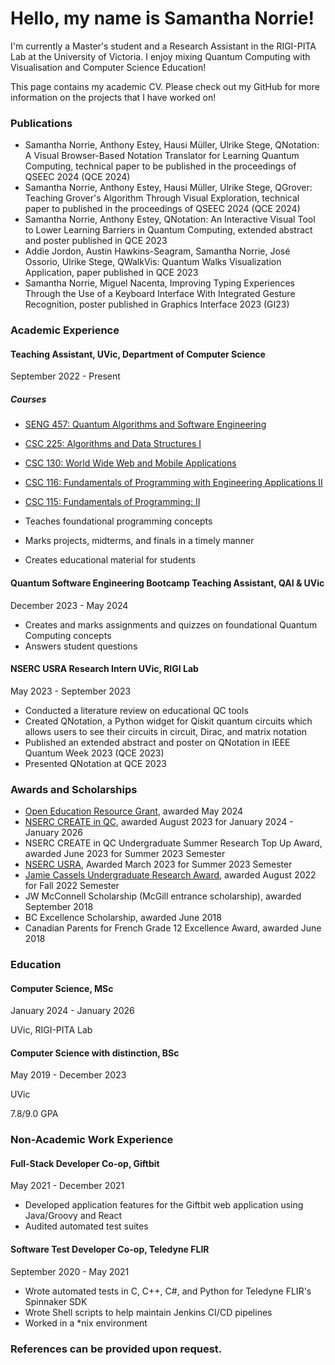 # Hello, my name is Samantha Norrie!

I'm currently a Master's student and a Research Assistant in the RIGI-PITA Lab at the University of Victoria. I enjoy mixing Quantum Computing with Visualisation and Computer Science Education!

This page contains my academic CV. Please check out my GitHub for more information on the projects that I have worked on!

### Publications
- Samantha Norrie, Anthony Estey, Hausi Müller, Ulrike Stege, QNotation: A Visual Browser-Based Notation Translator for Learning Quantum Computing, technical paper to be published in the proceedings of QSEEC 2024 (QCE 2024)
- Samantha Norrie, Anthony Estey, Hausi Müller, Ulrike Stege, QGrover: Teaching Grover's Algorithm Through Visual Exploration, technical paper to published in the proceedings of QSEEC 2024 (QCE 2024)
- Samantha Norrie, Anthony Estey, QNotation: An Interactive Visual Tool to Lower Learning Barriers in Quantum Computing, extended abstract and poster published in QCE 2023
- Addie Jordon, Austin Hawkins-Seagram, Samantha Norrie, José Ossorio, Ulrike Stege, QWalkVis: Quantum Walks Visualization Application, paper published in QCE 2023
- Samantha Norrie, Miguel Nacenta, Improving Typing Experiences Through the Use of a Keyboard Interface With Integrated Gesture Recognition, poster published in Graphics Interface 2023 (GI23)

### Academic Experience
#### Teaching Assistant, UVic, Department of Computer Science
September 2022 - Present

##### Courses
- [SENG 457: Quantum Algorithms and Software Engineering](https://heat.csc.uvic.ca/coview/course/2024051/SENG457)
- [CSC 225: Algorithms and Data Structures I](https://heat.csc.uvic.ca/coview/course/2024091/CSC225)
- [CSC 130: World Wide Web and Mobile Applications](https://heat.csc.uvic.ca/coview/course/2022091/CSC130)
- [CSC 116: Fundamentals of Programming with Engineering Applications II](https://heat.csc.uvic.ca/coview/course/2023091/CSC116)
- [CSC 115: Fundamentals of Programming: II](https://heat.csc.uvic.ca/coview/course/2022091/CSC115)

- Teaches foundational programming concepts
- Marks projects, midterms, and finals in a timely manner
- Creates educational material for students
  
#### Quantum Software Engineering Bootcamp Teaching Assistant, QAI & UVic
December 2023 - May 2024
- Creates and marks assignments and quizzes on foundational Quantum Computing concepts
- Answers student questions

#### NSERC USRA Research Intern UVic, RIGI Lab
May 2023 - September 2023
- Conducted a literature review on educational QC tools
- Created QNotation, a Python widget for Qiskit quantum circuits which allows users to see their circuits in circuit, Dirac, and matrix notation
- Published an extended abstract and poster on QNotation in IEEE Quantum Week 2023 (QCE 2023)
- Presented QNotation at QCE 2023

### Awards and Scholarships
- [Open Education Resource Grant](https://teachanywhere.uvic.ca/grants/open-educational-resource/), awarded May 2024
- [NSERC CREATE in QC](https://quantum-bc.ca/quantum-computing-program/), awarded August 2023 for January 2024 - January 2026
- NSERC CREATE in QC Undergraduate Summer Research Top Up Award, awarded June 2023 for Summer 2023 Semester
- [NSERC USRA](https://www.nserc-crsng.gc.ca/students-etudiants/ug-pc/usra-brpc_eng.asp), Awarded March 2023 for Summer 2023 Semester
- [Jamie Cassels Undergraduate Research Award](https://onlineacademiccommunity.uvic.ca/LearnAnywhere/2023/02/14/jcura-projects-2023/), awarded August 2022 for Fall 2022 Semester
- JW McConnell Scholarship (McGill entrance scholarship), awarded September 2018
- BC Excellence Scholarship, awarded June 2018
- Canadian Parents for French Grade 12 Excellence Award, awarded June 2018

### Education

#### Computer Science, MSc
January 2024 - January 2026

UVic, RIGI-PITA Lab

#### Computer Science with distinction, BSc

May 2019 - December 2023

UVic
 
7.8/9.0 GPA

### Non-Academic Work Experience

#### Full-Stack Developer Co-op, Giftbit
May 2021 - December 2021
- Developed application features for the Giftbit web application using Java/Groovy and React
- Audited automated test suites

#### Software Test Developer Co-op, Teledyne FLIR
September 2020 - May 2021
- Wrote automated tests in C, C++, C#, and Python for Teledyne FLIR's Spinnaker SDK
- Wrote Shell scripts to help maintain Jenkins CI/CD pipelines
- Worked in a *nix environment

### References can be provided upon request.


